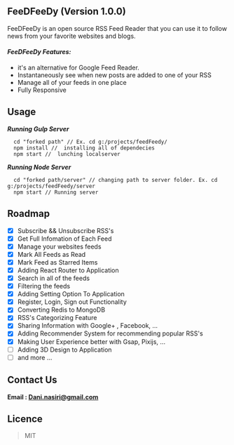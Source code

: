 ## FeeDFeeDy (Version 1.0.0)

FeeDFeeDy is an open source RSS Feed Reader that you can use it to follow news from your favorite websites and blogs.


#### ***FeeDFeeDy Features:***
  * it's an alternative for Google Feed Reader.
  * Instantaneously see when new posts are added to one of your RSS
  * Manage all of your feeds in one place
  * Fully Responsive
  
## Usage 

***Running Gulp Server***
```node
  cd "forked path" // Ex. cd g:/projects/feedFeedy/
  npm install //  installing all of dependecies
  npm start //  lunching localserver
```

***Running Node Server***

```node
  cd "forked path/server" // changing path to server folder. Ex. cd g:/projects/feedFeedy/server
  npm start // Running server
```

## Roadmap
  - [x] Subscribe && Unsubscribe RSS's
  - [x] Get Full Infomation of Each Feed
  - [x] Manage your websites feeds
  - [x] Mark All Feeds as Read
  - [x] Mark Feed as Starred Items
  - [x] Adding React Router to Application
  - [x] Search in all of the feeds
  - [x] Filtering the feeds
  - [x] Adding Setting Option To Application
  - [x] Register, Login, Sign out Functionality
  - [x] Converting Redis to MongoDB
  - [x] RSS's Categorizing Feature
  - [x] Sharing Information with Google+ , Facebook, ...
  - [x] Adding Recommender System for recommending popular RSS's
  - [x] Making User Experience better with Gsap, Pixijs, ...
  - [ ] Adding 3D Design to Application
  - [ ] and more ...
  
## Contact Us
  **Email : Dani.nasiri@gmail.com** 

## Licence 
  > MIT
  
